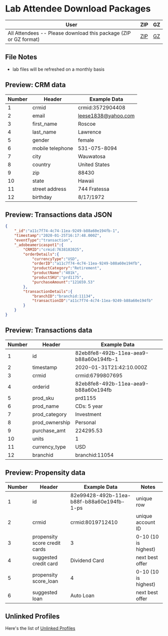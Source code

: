 Lab Attendee Download Packages
====================================

| User     | ZIP  | GZ  |
|------------|---|---|
| All Attendees -- Please download this package (ZIP or GZ format) | [ZIP](https://github.com/adobe/AEP-Hands-on-Labs/raw/master/labs/fsi/assets/all_attendees_fsi.zip)  |  [GZ](https://github.com/adobe/AEP-Hands-on-Labs/raw/master/labs/fsi/assets/all_attendees_fsi.tar.gz)  |




File Notes
----------------------------
 - lab files will be refreshed on a monthly basis




Preview: CRM data
-----------------------------

| Number     | Header  | Example Data  |
|------------|---|---|
| 1  | crmid  |  crmid:3572904408  |
| 2  | email  |  leese1838@yahoo.com  |
| 3  | first_name  |  Roscoe |
| 4  | last_name  |  Lawrence  |
| 5  | gender  |  female  |
| 6  | mobile telephone  |  531-075-8094  |
| 7  | city  |  Wauwatosa  |
| 8  | country  |  United States  |
| 9  | zip  |  88430  |
| 10  | state  |  Hawaii  |
| 11  | street address  |  744 Fratessa  |
| 12  | birthday  |  8/17/1972  |


Preview: Transactions data JSON
-----------------------------

```json
{ 
    "_id":"a11c7f74-4c74-11ea-9249-b88a60e194fb-1",
    "timestamp":"2020-01-25T16:17:48.000Z",
    "eventType":"transaction",
    "_adobeamericaspot1":{ 
        "CRMID":"crmid:7638102025",
        "orderDetails":{ 
            "currencyType":"USD",
            "orderID":"a11c7f74-4c74-11ea-9249-b88a60e194fb",
            "productCategory":"Retirement",
            "productName":"401k",
            "productSKU":"prd1175",
            "purchaseAmount":"121659.53"
        },
        "transactionDetails":{ 
            "branchID":"branchid:11134",
            "transactionID":"a11c7f74-4c74-11ea-9249-b88a60e194fb"
        }
    }
}
```


Preview: Transactions data
-----------------------------

| Number     | Header  | Example Data  |
|------------|---|---|
| 1  | id  |  82eb8fe8-492b-11ea-aea9-b88a60e194fb-1 |
| 2  | timestamp  |  2020-01-31T21:42:10.000Z  |
| 3  | crmid  |  crmid:6799807695 |
| 4  | orderid  |  82eb8fe8-492b-11ea-aea9-b88a60e194fb  |
| 5  | prod_sku  |  prd1155  |
| 6  | prod_name  |  CDs: 5 year  |
| 7  | prod_category  |  Investment  |
| 8  | prod_ownership |  Personal  |
| 9  | purchase_amt  |  224295.53  |
| 10  | units  | 1 |
| 11  | currency_type  |  USD |
| 12  | branchid  |  branchid:11054  |


Preview: Propensity data
-----------------------------

| Number     | Header  | Example Data  |  Notes |
|------------|---|---|---|
| 1  | id  |  82e99428-492b-11ea-b88f-b88a60e194fb-1-ps | unique row |
| 2  | crmid  |  crmid:8019712410  | unique account ID |
| 3  | propensity score credit cards  |  3 | 0-10 (10 is highest) |
| 4  | suggested credit card  |  Dividend Card | next best offer |
| 5  | propensity score_loan |  4 | 0-10 (10 is highest) |
| 6  | suggested loan |  Auto Loan  | next best offer |


Unlinked Profiles
----------------------------

Here's the list of [Unlinked Profiles](https://github.com/adobe/AEP-Hands-on-Labs/blob/master/labs/fsi/unlinked_fsi.md)
